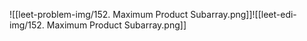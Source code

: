 ![[leet-problem-img/152. Maximum Product Subarray.png]]![[leet-edi-img/152. Maximum Product Subarray.png]]